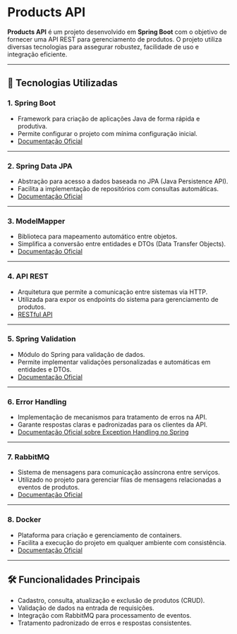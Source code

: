 # Products API

**Products API** é um projeto desenvolvido em **Spring Boot** com o objetivo de fornecer uma API REST para gerenciamento de produtos. O projeto utiliza diversas tecnologias para assegurar robustez, facilidade de uso e integração eficiente.

---

## 🚀 Tecnologias Utilizadas

### 1. **Spring Boot**
- Framework para criação de aplicações Java de forma rápida e produtiva.
- Permite configurar o projeto com mínima configuração inicial.
- [Documentação Oficial](https://spring.io/projects/spring-boot)

---

### 2. **Spring Data JPA**
- Abstração para acesso a dados baseada no JPA (Java Persistence API).
- Facilita a implementação de repositórios com consultas automáticas.
- [Documentação Oficial](https://spring.io/projects/spring-data-jpa)

---

### 3. **ModelMapper**
- Biblioteca para mapeamento automático entre objetos.
- Simplifica a conversão entre entidades e DTOs (Data Transfer Objects).
- [Documentação Oficial](http://modelmapper.org/)

---

### 4. **API REST**
- Arquitetura que permite a comunicação entre sistemas via HTTP.
- Utilizada para expor os endpoints do sistema para gerenciamento de produtos.
- [RESTful API](https://restfulapi.net/)

---

### 5. **Spring Validation**
- Módulo do Spring para validação de dados.
- Permite implementar validações personalizadas e automáticas em entidades e DTOs.
- [Documentação Oficial](https://docs.spring.io/spring-framework/docs/current/reference/html/core.html#validation)

---

### 6. **Error Handling**
- Implementação de mecanismos para tratamento de erros na API.
- Garante respostas claras e padronizadas para os clientes da API.
- [Documentação Oficial sobre Exception Handling no Spring](https://docs.spring.io/spring-boot/docs/current/reference/html/features.html#features.developing-web-applications.spring-mvc.error-handling)

---

### 7. **RabbitMQ**
- Sistema de mensagens para comunicação assíncrona entre serviços.
- Utilizado no projeto para gerenciar filas de mensagens relacionadas a eventos de produtos.
- [Documentação Oficial](https://www.rabbitmq.com/documentation.html)

---

### 8. **Docker**
- Plataforma para criação e gerenciamento de containers.
- Facilita a execução do projeto em qualquer ambiente com consistência.
- [Documentação Oficial](https://www.docker.com/)

---

## 🛠️ Funcionalidades Principais

- Cadastro, consulta, atualização e exclusão de produtos (CRUD).
- Validação de dados na entrada de requisições.
- Integração com RabbitMQ para processamento de eventos.
- Tratamento padronizado de erros e respostas consistentes.
